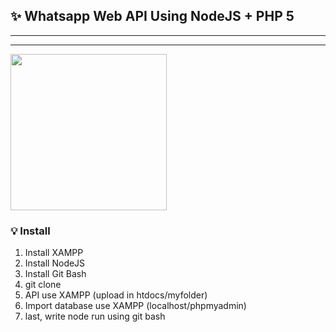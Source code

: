 ## ✨ Whatsapp Web API Using NodeJS + PHP 5

----
----
<img src="https://i.ibb.co/xgKTW6P/1.jpg" width="250px">

### 💡 Install
1. Install XAMPP
2. Install NodeJS
3. Install Git Bash
3. git clone 
4. API use XAMPP (upload in htdocs/myfolder)
5. Import database use XAMPP (localhost/phpmyadmin)
6. last, write node run using git bash
